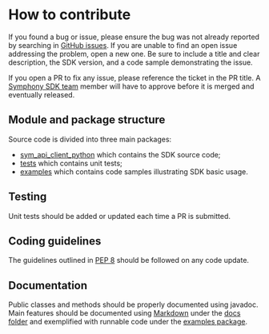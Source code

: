 # How to contribute

If you found a bug or issue, please ensure the bug was not already reported by searching in
[GitHub issues](https://github.com/SymphonyPlatformSolutions/symphony-api-client-python/issues).
If you are unable to find an open issue addressing the problem, open a new one.
Be sure to include a title and clear description, the SDK version, and a code sample demonstrating the issue.

If you open a PR to fix any issue, please reference the ticket in the PR title.
A [Symphony SDK team](https://github.com/orgs/SymphonyPlatformSolutions/teams/symphony-sdk/members) member
will have to approve before it is merged and eventually released.

## Module and package structure

Source code is divided into three main packages:
* [sym_api_client_python](sym_api_client_python) which contains the SDK source code;
* [tests](tests) which contains unit tests;
* [examples](examples) which contains code samples illustrating SDK basic usage.

## Testing

Unit tests should be added or updated each time a PR is submitted.

## Coding guidelines

The guidelines outlined in [PEP 8](https://www.python.org/dev/peps/pep-0008/) should be followed on any code update.

## Documentation

Public classes and methods should be properly documented using javadoc. Main features should be documented using
[Markdown](https://daringfireball.net/projects/markdown/) under the [docs folder](docs)
and exemplified with runnable code under the [examples package](examples).
